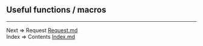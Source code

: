 ## Useful functions / macros

___
Next => Request [Request.md](https://github.com/tryteex/tiny-web/blob/main/doc/Request.md)   
Index => Contents [Index.md](https://github.com/tryteex/tiny-web/blob/main/doc/Index.md)  
